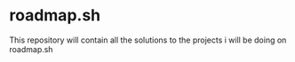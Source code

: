 # roadmap.sh
This repository will contain all the solutions to the projects i will be doing on roadmap.sh
